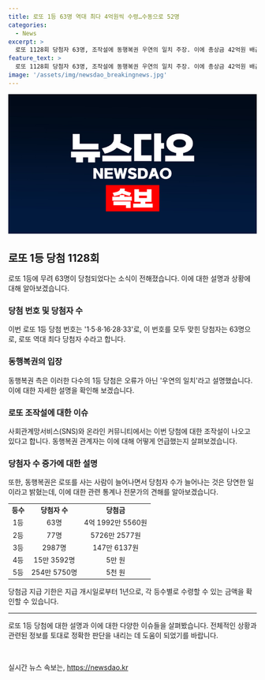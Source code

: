 ```yaml
---
title: 로또 1등 63명 역대 최다 4억원씩 수령…수동으로 52명
categories:
  - News
excerpt: >
  로또 1128회 당첨자 63명, 조작설에 동행복권 우연의 일치 주장. 이에 총상금 42억원 배출. 이에 사회관계망서비스(SNS)와 온라인 커뮤니티에서는 조작설 제기되고 있으나, 동행복권은 숫자 선택의 우연을 강조하고 있다. 또한 로또 구매자 증가에 따라 당첨자 수도 늘어나는 것은 당연한 현상이라고 설명함. 한편, 지난해 기획재정부 복권위원회는 로또 조작 불가능하며 다수 당첨 가능성이 높다고 밝혔다. 종합적으로, 로또 당첨에 대한 의혹을 일축하고 당첨자 수의 증가는 당연한 현상임을 강조함.
feature_text: >
  로또 1128회 당첨자 63명, 조작설에 동행복권 우연의 일치 주장. 이에 총상금 42억원 배출. 이에 사회관계망서비스(SNS)와 온라인 커뮤니티에서는 조작설 제기되고 있으나, 동행복권은 숫자 선택의 우연을 강조하고 있다. 또한 로또 구매자 증가에 따라 당첨자 수도 늘어나는 것은 당연한 현상이라고 설명함. 한편, 지난해 기획재정부 복권위원회는 로또 조작 불가능하며 다수 당첨 가능성이 높다고 밝혔다. 종합적으로, 로또 당첨에 대한 의혹을 일축하고 당첨자 수의 증가는 당연한 현상임을 강조함.
image: '/assets/img/newsdao_breakingnews.jpg'
---
```


<p><img src="/assets/img/newsdao_breakingnews.jpg" alt="pcversion 속보" /></p>

<h2 data-ke-size="size26">로또 1등 당첨 1128회</h2>

<p data-ke-size="size16">로또 1등에 무려 63명이 당첨되었다는 소식이 전해졌습니다. 이에 대한 설명과 상황에 대해 알아보겠습니다.</p>

<h3><b>당첨 번호 및 당첨자 수</b></h3>

<p data-ke-size="size16">이번 로또 1등 당첨 번호는 '1·5·8·16·28·33'로, 이 번호를 모두 맞힌 당첨자는 63명으로, 로또 역대 최다 당첨자 수라고 합니다.</p>

<h3><b>동행복권의 입장</b></h3>

<p data-ke-size="size16">동행복권 측은 이러한 다수의 1등 당첨은 오류가 아닌 '우연의 일치'라고 설명했습니다. 이에 대한 자세한 설명을 확인해 보겠습니다.</p>

<h3><b>로또 조작설에 대한 이슈</b></h3>

<p data-ke-size="size16">사회관계망서비스(SNS)와 온라인 커뮤니티에서는 이번 당첨에 대한 조작설이 나오고 있다고 합니다. 동행복권 관계자는 이에 대해 어떻게 언급했는지 살펴보겠습니다.</p>

<h3><b>당첨자 수 증가에 대한 설명</b></h3>

<p data-ke-size="size16">또한, 동행복권은 로또를 사는 사람이 늘어나면서 당첨자 수가 늘어나는 것은 당연한 일이라고 밝혔는데, 이에 대한 관련 통계나 전문가의 견해를 알아보겠습니다.</p>

<table>
    <tr>
        <td style="text-align: center; height: 17px;"><b>등수</b></td>
        <td style="text-align: center; height: 17px;"><b>당첨자 수</b></td>
        <td style="text-align: center; height: 17px;"><b>당첨금</b></td>
    </tr>
    <tr>
        <td style="text-align: center; height: 17px;">1등</td>
        <td style="text-align: center; height: 17px;">63명</td>
        <td style="text-align: center; height: 17px;">4억 1992만 5560원</td>
    </tr>
    <tr>
        <td style="text-align: center; height: 17px;">2등</td>
        <td style="text-align: center; height: 17px;">77명</td>
        <td style="text-align: center; height: 17px;">5726만 2577원</td>
    </tr>
    <tr>
        <td style="text-align: center; height: 17px;">3등</td>
        <td style="text-align: center; height: 17px;">2987명</td>
        <td style="text-align: center; height: 17px;">147만 6137원</td>
    </tr>
    <tr>
        <td style="text-align: center; height: 17px;">4등</td>
        <td style="text-align: center; height: 17px;">15만 3592명</td>
        <td style="text-align: center; height: 17px;">5만 원</td>
    </tr>
    <tr>
        <td style="text-align: center; height: 17px;">5등</td>
        <td style="text-align: center; height: 17px;">254만 5750명</td>
        <td style="text-align: center; height: 17px;">5천 원</td>
    </tr>
</table>

<p data-ke-size="size16">당첨금 지급 기한은 지급 개시일로부터 1년으로, 각 등수별로 수령할 수 있는 금액을 확인할 수 있습니다.</p>

<hr>

<p data-ke-size="size16">로또 1등 당첨에 대한 설명과 이에 대한 다양한 이슈들을 살펴봤습니다. 전체적인 상황과 관련된 정보를 토대로 정확한 판단을 내리는 데 도움이 되었기를 바랍니다.</p>

<p data-ke-size="size16">&nbsp;</p>
실시간 뉴스 속보는, <a href="https://newsdao.kr" rel="dofollow">https://newsdao.kr</a>


